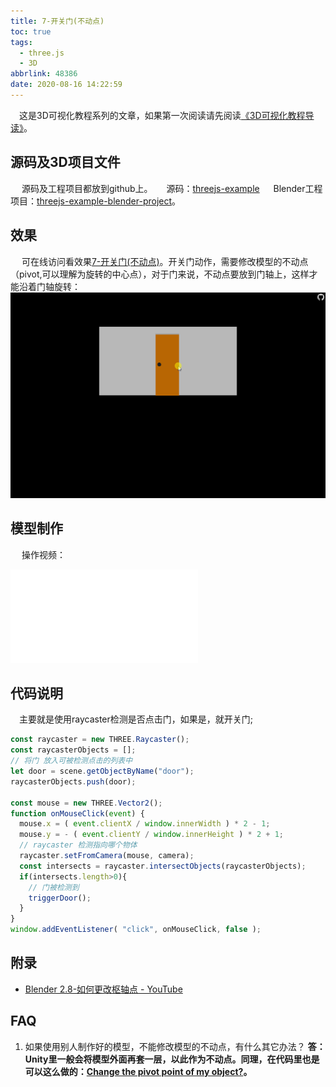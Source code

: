 ```yaml
---
title: 7-开关门(不动点)
toc: true
tags:
  - three.js
  - 3D
abbrlink: 48386
date: 2020-08-16 14:22:59
---
```


&emsp;这是3D可视化教程系列的文章，如果第一次阅读请先阅读[《3D可视化教程导读》](/posts/30679)。

## 源码及3D项目文件
&emsp; 源码及工程项目都放到github上。
&emsp; 源码：[threejs-example](https://github.com/alwxkxk/threejs-example)
&emsp; Blender工程项目：[threejs-example-blender-project](https://github.com/alwxkxk/threejs-example-blender-project)。

## 效果
&emsp; 可在线访问看效果[7-开关门(不动点)](http://3d.scaugreen.cn/7-open-door.html)。开关门动作，需要修改模型的不动点（pivot,可以理解为旋转的中心点），对于门来说，不动点要放到门轴上，这样才能沿着门轴旋转：
![7-开关门演示](/blog_images/3d/7-开关门演示.gif)

## 模型制作
&emsp; 操作视频：

<iframe src="//player.bilibili.com/player.html?bvid=BV1ui4y1P7bH&page=1" scrolling="no" border="0" frameborder="no" framespacing="0" allowfullscreen="true" class="bilibili-video"> </iframe>

## 代码说明
&emsp;主要就是使用raycaster检测是否点击门，如果是，就开关门;
```js
const raycaster = new THREE.Raycaster();
const raycasterObjects = [];
// 将门 放入可被检测点击的列表中
let door = scene.getObjectByName("door");
raycasterObjects.push(door);

const mouse = new THREE.Vector2();
function onMouseClick(event) {
  mouse.x = ( event.clientX / window.innerWidth ) * 2 - 1;
  mouse.y = - ( event.clientY / window.innerHeight ) * 2 + 1;
  // raycaster 检测指向哪个物体
  raycaster.setFromCamera(mouse, camera);
  const intersects = raycaster.intersectObjects(raycasterObjects);
  if(intersects.length>0){
    // 门被检测到
    triggerDoor();
  }
}
window.addEventListener( "click", onMouseClick, false );
```
## 附录
- [Blender 2.8-如何更改枢轴点 - YouTube](https://www.youtube.com/watch?v=RGrXpBB_ekk)

## FAQ
1. 如果使用别人制作好的模型，不能修改模型的不动点，有什么其它办法？
__答：Unity里一般会将模型外面再套一层，以此作为不动点。同理，在代码里也是可以这么做的：[Change the pivot point of my object?](https://github.com/mrdoob/three.js/issues/1364)。__
